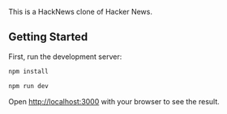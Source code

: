This is a HackNews clone of Hacker News.


## Getting Started

First, run the development server:

```bash
npm install

npm run dev
```

Open [http://localhost:3000](http://localhost:3000) with your browser to see the result.
